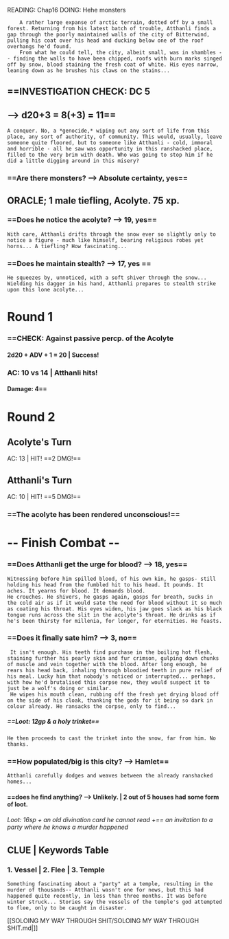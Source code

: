 READING: Chap16
DOING: Hehe monsters

	 	A rather large expanse of arctic terrain, dotted off by a small forest. Returning from his latest batch of trouble, Atthanli finds a gap through the poorly maintained walls of the city of Bitterwind, pulling his coat over his head and ducking below one of the roof overhangs he'd found.
	 	From what he could tell, the city, albeit small, was in shambles -- finding the walls to have been chipped, roofs with burn marks singed off by snow, blood staining the fresh coat of white. His eyes narrow, leaning down as he brushes his claws on the stains...

## ==INVESTIGATION CHECK: DC 5
## --> d20+3 = 8(+3) = 11==

	A conquer. No, a *genocide,* wiping out any sort of life from this place, any sort of authority, of community. This would, usually, leave someone quite floored, but to someone like Atthanli - cold, immoral and horrible - all he saw was opportunity in this ranshacked place, filled to the very brim with death. Who was going to stop him if he did a little digging around in this misery?

### ==Are there monsters? --> Absolute certainty, yes==
## ORACLE; 1 male tiefling, Acolyte. 75 xp.
### ==Does he notice the acolyte? --> 19, yes==

	With care, Atthanli drifts through the snow ever so slightly only to notice a figure - much like himself, bearing religious robes yet horns... A tiefling? How fascinating...
### ==Does he maintain stealth? --> 17, yes ==

	He squeezes by, unnoticed, with a soft shiver through the snow... Wielding his dagger in his hand, Atthanli prepares to stealth strike upon this lone acolyte...

# Round 1
### ==CHECK: Against passive percp. of the Acolyte
#### 2d20 + ADV + 1 = 20 | Success!
### AC: 10 vs 14 | Atthanli hits!
#### Damage: 4==
# Round 2
## Acolyte's Turn
AC: 13 | HIT! ==2 DMG!==
## Atthanli's Turn
AC: 10 | HIT! ==5 DMG!==
### ==The acolyte has been rendered unconscious!==
# -- Finish Combat --
### ==Does Atthanli get the urge for blood? --> 18, yes==

	Witnessing before him spilled blood, of his own kin, he gasps- still holding his head from the fumbled hit to his head. It pounds. It aches. It yearns for blood. It demands blood.
	He crouches. He shivers, he gasps again, gasps for breath, sucks in the cold air as if it would sate the need for blood without it so much as coating his throat. His eyes widen, his jaw goes slack as his black tongue runs across the slit in the acolyte's throat. He drinks as if he's been thirsty for millenia, for longer, for eternities. He feasts. 
### ==Does it finally sate him? --> 3, no==

	 It isn't enough. His teeth find purchase in the boiling hot flesh, staining further his pearly skin and fur crimson, gulping down chunks of muscle and vein together with the blood. After long enough, he rears his head back, inhaling through bloodied teeth in pure relief of his meal. Lucky him that nobody's noticed or interrupted... perhaps, with how he'd brutalised this corpse now, they would suspect it to just be a wolf's doing or similar.
	 He wipes his mouth clean, rubbing off the fresh yet drying blood off on the side of his cloak, thanking the gods for it being so dark in colour already. He ransacks the corpse, only to find...
##### ==Loot: 12gp & a holy trinket==
	He then proceeds to cast the trinket into the snow, far from him. No thanks. 

### ==How populated/big is this city? --> Hamlet==

	Atthanli carefully dodges and weaves between the already ranshacked homes...
#### ==does he find anything? --> Unlikely. | 2 out of 5 houses had some form of loot.
###### Loot: 16sp + an old divination card he cannot read +==  *an invitation to a party where he knows a murder happened*
## CLUE | Keywords Table
### 1. **Vessel** | 2. **Flee** | 3. **Temple**
	Something fascinating about a "party" at a temple, resulting in the murder of thousands-- Atthanli wasn't one for news, but this had happened quite recently, in less than three months. It was before winter struck... Stories say the vessels of the temple's god attempted to flee, only to be caught in disaster.









[[SOLOING MY WAY THROUGH SHIT/SOLOING MY WAY THROUGH SHIT.md|]]